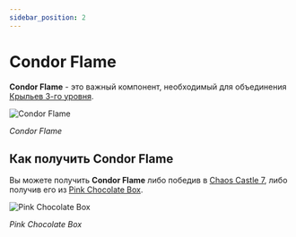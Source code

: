 ```yaml
---
sidebar_position: 2
---
```


# Condor Flame

**Condor Flame** - это важный компонент, необходимый для объединения [Крыльев 3-го уровня](/ru/crafting/wings/third-level-wings).

![Condor Flame](/img/items/others/condor-flame.png)

_Condor Flame_

## Как получить Condor Flame

Вы можете получить **Condor Flame** либо победив в [Chaos Castle 7](/ru/events/chaos-castle/), либо получив его из [Pink Chocolate Box](/items/item-bags/misc/pink-chocolate-box/).

![Pink Chocolate Box](/img/items/item-bags/pink-chocolate-box.png)

_Pink Chocolate Box_
